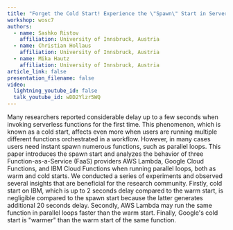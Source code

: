 ```yaml
---
title: "Forget the Cold Start! Experience the \"Spawn\" Start in Serverless Computing"
workshop: wosc7
authors:
  - name: Sashko Ristov
    affiliation: University of Innsbruck, Austria
  - name: Christian Hollaus
    affiliation: University of Innsbruck, Austria
  - name: Mika Hautz
    affiliation: University of Innsbruck, Austria
article_link: false
presentation_filename: false
video:
  lightning_youtube_id: false
  talk_youtube_id: wDD2Ylzr5WQ
---
```


Many researchers reported considerable delay up to a few seconds when invoking serverless functions for the first time. This phenomenon, which is known as a cold start, affects even more when users are running multiple different functions orchestrated in a workflow. However, in many cases users need instant spawn numerous functions, such as parallel loops. This paper introduces the spawn start and analyzes the behavior of three Function-as-a-Service (FaaS) providers AWS Lambda, Google Cloud Functions, and IBM Cloud Functions when running parallel loops, both as warm and cold starts. We conducted a series of experiments and observed several insights that are beneficial for the research community. Firstly, cold start on IBM, which is up to 2 seconds delay compared to the warm start, is negligible compared to the spawn start because the latter generates additional 20 seconds delay. Secondly, AWS Lambda may run the same function in parallel loops faster than the warm start. Finally, Google's cold start is "warmer" than the warm start of the same function.
